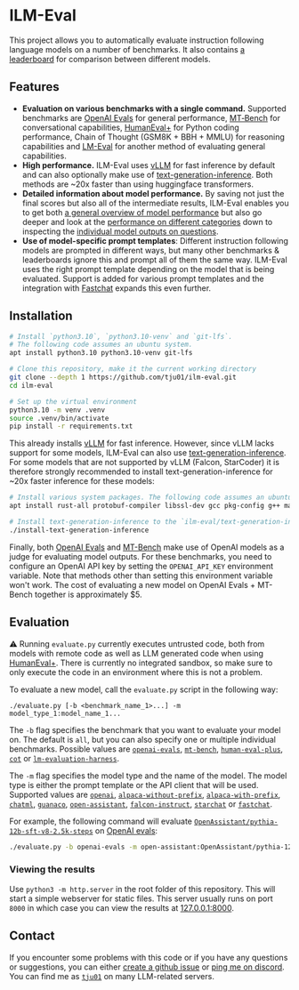 # ILM-Eval

This project allows you to automatically evaluate instruction following language models on a number of benchmarks.
It also contains [a leaderboard](https://tju01.github.io/ilm-eval) for comparison between different models.

## Features

- **Evaluation on various benchmarks with a single command.** Supported benchmarks are [OpenAI Evals](https://github.com/openai/evals) for general performance, [MT‑Bench](https://arxiv.org/abs/2306.05685) for conversational capabilities, [HumanEval+](https://github.com/evalplus/evalplus) for Python coding performance, Chain of Thought (GSM8K + BBH + MMLU) for reasoning capabilities and [LM-Eval](https://github.com/EleutherAI/lm-evaluation-harness) for another method of evaluating general capabilities.
- **High performance.** ILM-Eval uses [vLLM](https://github.com/vllm-project/vllm) for fast inference by default and can also optionally make use of [text-generation-inference](https://github.com/huggingface/text-generation-inference). Both methods are ~20x faster than using huggingface transformers.
- **Detailed information about model performance.** By saving not just the final scores but also all of the intermediate results, ILM-Eval enables you to get both [a general overview of model performance](https://tju01.github.io/ilm-eval/) but also go deeper and look at the [performance on different categories](https://tju01.github.io/ilm-eval/#?benchmark=mt-bench) down to inspecting the [individual model outputs on questions](https://tju01.github.io/ilm-eval/#?benchmark=cot&task=bbh/date_understanding&model=mosaicml/mpt-30b-chat).
- **Use of model-specific prompt templates**: Different instruction following models are prompted in different ways, but many other benchmarks & leaderboards ignore this and prompt all of them the same way. ILM-Eval uses the right prompt template depending on the model that is being evaluated. Support is added for various prompt templates and the integration with [Fastchat](https://github.com/lm-sys/FastChat) expands this even further.

## Installation

```bash
# Install `python3.10`, `python3.10-venv` and `git-lfs`.
# The following code assumes an ubuntu system.
apt install python3.10 python3.10-venv git-lfs

# Clone this repository, make it the current working directory
git clone --depth 1 https://github.com/tju01/ilm-eval.git
cd ilm-eval

# Set up the virtual environment
python3.10 -m venv .venv
source .venv/bin/activate
pip install -r requirements.txt
```

This already installs [vLLM](https://github.com/vllm-project/vllm) for fast inference. However, since vLLM lacks support for some models, ILM-Eval can also use [text-generation-inference](https://github.com/huggingface/text-generation-inference). For some models that are not supported by vLLM (Falcon, StarCoder) it is therefore strongly recommended to install text-generation-inference for ~20x faster inference for these models:

```bash
# Install various system packages. The following code assumes an ubuntu system.
apt install rust-all protobuf-compiler libssl-dev gcc pkg-config g++ make python3.10-dev

# Install text-generation-inference to the `ilm-eval/text-generation-inference` folder.
./install-text-generation-inference
```

Finally, both [OpenAI Evals](https://github.com/openai/evals) and [MT-Bench](https://arxiv.org/abs/2306.05685) make use of OpenAI models as a judge for evaluating model outputs. For these benchmarks, you need to configure an OpenAI API key by setting the `OPENAI_API_KEY` environment variable. Note that methods other than setting this environment variable won't work. The cost of evaluating a new model on OpenAI Evals + MT-Bench together is approximately $5.

## Evaluation

⚠️ Running `evaluate.py` currently executes untrusted code, both from models with remote code as well as LLM generated code when using [HumanEval+](https://github.com/evalplus/evalplus). There is currently no integrated sandbox, so make sure to only execute the code in an environment where this is not a problem.

To evaluate a new model, call the `evaluate.py` script in the following way:
```
./evaluate.py [-b <benchmark_name_1>...] -m model_type_1:model_name_1...
````

The `-b` flag specifies the benchmark that you want to evaluate your model on. The default is `all`, but you can also specify one or multiple individual benchmarks. Possible values are [`openai-evals`](https://tju01.github.io/ilm-eval/#?benchmark=openai-evals), [`mt-bench`](https://tju01.github.io/ilm-eval/#?benchmark=mt-bench), [`human-eval-plus`](https://tju01.github.io/ilm-eval/), [`cot`](https://tju01.github.io/ilm-eval/#?benchmark=cot) or [`lm-evaluation-harness`](https://tju01.github.io/ilm-eval/#?benchmark=lm-evaluation-harness).

The `-m` flag specifies the model type and the name of the model. The model type is either the prompt template or the API client that will be used. Supported values are [`openai`](https://github.com/tju01/ilm-eval/blob/main/evaluation/models/open_ai.py), [`alpaca-without-prefix`](https://github.com/tju01/ilm-eval/blob/main/evaluation/models/alpaca_without_prefix.py), [`alpaca-with-prefix`](https://github.com/tju01/ilm-eval/blob/main/evaluation/models/alpaca_with_prefix.py), [`chatml`](https://github.com/tju01/ilm-eval/blob/main/evaluation/models/chatml.py), [`guanaco`](https://github.com/tju01/ilm-eval/blob/main/evaluation/models/guanaco.py), [`open-assistant`](https://github.com/tju01/ilm-eval/blob/main/evaluation/models/open_assistant.py), [`falcon-instruct`](https://github.com/tju01/ilm-eval/blob/main/evaluation/models/falcon_instruct.py), [`starchat`](https://github.com/tju01/ilm-eval/blob/main/evaluation/models/starchat.py) or [`fastchat`](https://github.com/tju01/ilm-eval/blob/main/evaluation/models/fastchat.py).

For example, the following command will evaluate [`OpenAssistant/pythia-12b-sft-v8-2.5k-steps`](https://huggingface.co/OpenAssistant/pythia-12b-sft-v8-2.5k-steps) on [OpenAI evals](https://github.com/openai/evals):
```bash
./evaluate.py -b openai-evals -m open-assistant:OpenAssistant/pythia-12b-sft-v8-2.5k-steps`
```

### Viewing the results

Use `python3 -m http.server` in the root folder of this repository.
This will start a simple webserver for static files.
This server usually runs on port `8000` in which case you can view the results at [127.0.0.1:8000](http://127.0.0.1:8000).

## Contact

If you encounter some problems with this code or if you have any questions or suggestions, you can either [create a github issue](https://github.com/tju01/ilm-eval/issues/new) or [ping me on discord](https://discord.com/users/1090923181910532167). You can find me as [`tju01`](https://discord.com/users/1090923181910532167) on many LLM-related servers.
